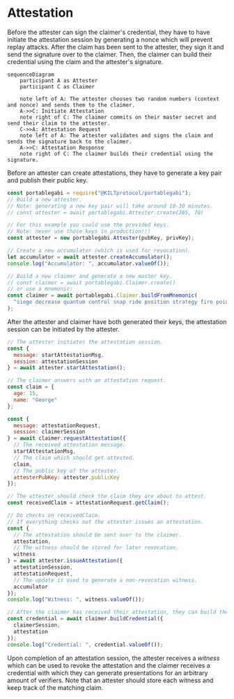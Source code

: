 # Attestation

Before the attester can sign the claimer's credential, they have to have initiate the attestation session by generating a nonce which will prevent replay attacks.
After the claim has been sent to the attester, they sign it and send the signature over to the claimer.
Then, the claimer can build their credential using the claim and the attester's signature.

```mermaid
sequenceDiagram
    participant A as Attester
    participant C as Claimer

    note left of A: The attester chooses two random numbers (context and nonce) and sends them to the claimer.
    A->>C: Initiate Attestation
    note right of C: The claimer commits on their master secret and send their claim to the attester.
    C->>A: Attestation Request
    note left of A: The attester validates and signs the claim and sends the signature back to the claimer.
    A->>C: Attestation Response
    note right of C: The claimer builds their credential using the signature.
```

Before an attester can create attestations, they have to generate a key pair and publish their public key.

```ts
const portablegabi = require("@KILTprotocol/portablegabi");
// Build a new attester.
// Note: generating a new key pair will take around 10-30 minutes.
// const attester = await portablegabi.Attester.create(365, 70)

// For this example you could use the provided keys.
// Note: never use those keys in production!!!
const attester = new portablegabi.Attester(pubKey, privKey);

// Create a new accumulator (which is used for revocation).
let accumulator = await attester.createAccumulator();
console.log("Accumulator: ", accumulator.valueOf());

// Build a new claimer and generate a new master key.
// const claimer = await portablegabi.Claimer.create()
// or use a mnemonic:
const claimer = await portablegabi.Claimer.buildFromMnemonic(
  "siege decrease quantum control snap ride position strategy fire point airport include"
);
```

After the attester and claimer have both generated their keys, the attestation session can be initiated by the attester.

```js
// The attester initiates the attestation session.
const {
  message: startAttestationMsg,
  session: attestationSession
} = await attester.startAttestation();

// The claimer answers with an attestation request.
const claim = {
  age: 15,
  name: "George"
};

const {
  message: attestationRequest,
  session: claimerSession
} = await claimer.requestAttestation({
  // The received attestation message.
  startAttestationMsg,
  // The claim which should get attested.
  claim,
  // The public key of the attester.
  attesterPubKey: attester.publicKey
});

// The attester should check the claim they are about to attest.
const receivedClaim = attestationRequest.getClaim();

// Do checks on receivedClaim.
// If everything checks out the attester issues an attestation.
const {
  // The attestation should be sent over to the claimer.
  attestation,
  // The witness should be stored for later revocation.
  witness
} = await attester.issueAttestation({
  attestationSession,
  attestationRequest,
  // The update is used to generate a non-revocation witness.
  accumulator
});
console.log("Witness: ", witness.valueOf());

// After the claimer has received their attestation, they can build their credential.
const credential = await claimer.buildCredential({
  claimerSession,
  attestation
});
console.log("Credential: ", credential.valueOf());
```

Upon completion of an attestation session, the attester receives a _witness_ which can be used to revoke the attestation and the claimer receives a credential with which they can generate presentations for an arbitrary amount of verifiers.
Note that an attester should store each witness and keep track of the matching claim.
